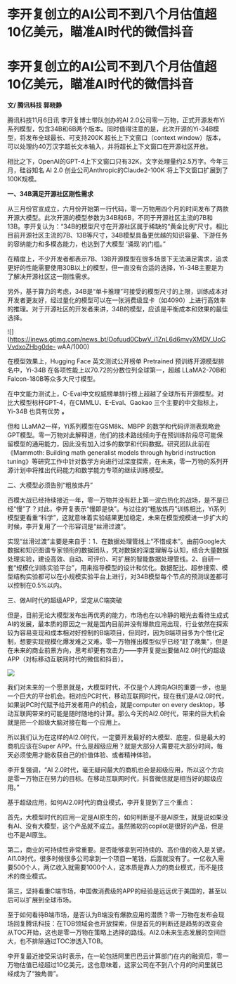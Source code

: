 # 李开复创立的AI公司不到八个月估值超10亿美元，瞄准AI时代的微信抖音

# 李开复创立的AI公司不到八个月估值超10亿美元，瞄准AI时代的微信抖音

**文/ 腾讯科技 郭晓静**

腾讯科技11月6日讯 李开复博士带队创办的AI
2.0公司零一万物，正式开源发布Yi系列模型，包含34B和6B两个版本。同时值得注意的是，此次开源的Yi-34B模型，将发布全球最长、可支持200K
超长上下文窗口（context window）版本，可以处理约40万汉字超长文本输入，并将超长上下文窗口在开源社区开放。

相比之下，OpenAI的GPT-4上下文窗口只有32K，文字处理量约2.5万字。今年三月，硅谷知名 AI 2.0
创业公司Anthropic的Claude2-100K 将上下文窗口扩展到了100K规模。

**一、34B满足开源社区刚性需求**

从三月份官宣成立，六月份开始第一行代码，零一万物用四个月的时间发布了两款开源大模型。此次开源的模型参数为34B和6B，不同于开源社区主流的7B和13B。李开复认为：“34B的模型尺寸在开源社区属于稀缺的“黄金比例”尺寸。相比目前开源社区主流的7B、13B等尺寸，34B模型具备更优越的知识容量、下游任务的容纳能力和多模态能力，也达到了大模型
‘涌现’的门槛。”

在精度上，不少开发者都表示7B、13B开源模型在很多场景下无法满足需求，追求更好的性能需要使用30B以上的模型，但一直没有合适的选择，Yi-34B主要是为了解决开源社区这一刚性需求。

另外，基于算力的考虑，34B是“单卡推理”可接受的模型尺寸的上限，训练成本对开发者更友好，经过量化的模型可以在一张消费级显卡（如4090）上进行高效率的推理。对于开源社区的开发者来讲，34B的模型，应该是平衡成本和效果的最佳选择。

![](https://inews.gtimg.com/news_bt/Oofuud0CbwV_i1ZnL6d6mvyXMDV_UoCVvdxoZHbg0de-
wAA/1000)

在模型效果上，Hugging Face 英文测试公开榜单 Pretrained 预训练开源模型排名中，Yi-34B
在各项性能上以70.72的分数位列全球第一，超越 LLaMA2-70B和 Falcon-180B等众多大尺寸模型。

在中文能力测试上，C-Eval中文权威榜单排行榜上超越了全球所有开源模型。对比大模型标杆GPT-4，在CMMLU、E-Eval、Gaokao
三个主要的中文指标上，Yi-34B 也具有优势 **。**

但和 LLaMA2一样，Yi系列模型在GSM8k、MBPP
的数学和代码评测表现略逊GPT模型。零一万物对此解释道，他们的技术路线倾向于在预训练阶段尽可能保留模型的通用能力，因此没有加入过多的数学和代码数据。研究团队此前在《Mammoth:
Building math generalist models through hybrid instruction
tuning》等研究工作中针对数学方向进行过深度探索，在未来，零一万物的系列开源计划中将推出代码能力和数学能力专项的继续训练模型。

二、大模型必须告别“粗放炼丹”

百模大战已经持续接近一年，零一万物并没有赶上第一波白热化的战场，是不是已经“慢”了？对此，李开复表示“慢即是快”。与过往的“粗放炼丹”训练相比，Yi系列模型更看重“科学”，这就意味着实验结果更加稳定，未来在模型规模进一步扩大的时候，李开复用了一个形容词是“丝滑过渡”。

实现“丝滑过渡”主要是来自于：1、在数据处理管线上“不惜成本”。由前Google大数据和知识图谱专家领衔的数据团队，凭对数据的深度理解与认知，结合大量数据处理实验，建设高效、自动、可评价、可扩展的智能数据处理管线。2、自研一套“规模化训练实验平台”，用来指导模型的设计和优化。数据配比、超参搜索、模型结构实验都可以在小规模实验平台上进行，对34B模型每个节点的预测误差都可以控制在0.5%以内。

三、做AI时代的超级APP，坚定从C端突破

但是，目前无论大模型发布出再优秀的能力，市场也在以冷静的眼光去看待生成式AI的发展，最本质的原因之一就是国内目前并没有爆款应用出现，行业依然在探索较为容易变现和成本相对好控制的B端项目，但同时，因为B端项目多为个性化定制，想要实现规模化爆发难之又难。零一万物推出模型似乎已经“赶了晚集”，但是在未来的商业前景方向，思考却更有攻击力——李开复提出要做AI2.0时代的超级APP（对标移动互联网时代的微信和抖音）。

![](https://inews.gtimg.com/news_bt/OpTtBflhHwNGi5uu6-ZSa5jehI5hay7bbBtZCZQjTrv4oAA/1000)

我们对未来的一个愿景就是，大模型时代，不仅是个人跨向AGI的重要一步，也是一个巨大的平台机会。相对应PC时代，移动互联网时代，现在我们是AI2.0时代，如果说PC时代赋予给开发者用户的机会，就是computer
on every desktop，移动互联网带来的可能是随时随地的计算。那么今天的AI2.0时代，带来的巨大机会就是把一个超级大脑对接在每一个应用上。

所以我们认为在这样的AI2.0时代，一定要开发最好的大模型、底座，但是最大的商机应该在Super
APP。什么是超级应用？就是大部分人需要花大部分时间，每天必须使用才能收获自己的价值体验、或者精神体验。

李开复强调，“AI 2.0时代，毫无疑问最大的商机也会是超级应用，所以这个方向是零一万物正在努力的目标。在移动互联网时代，抖音微信就是相当好的超级应用。”

基于超级应用，如何AI2.0时代的商业模式，李开复提到了三个重点：

首先，大模型时代的应用一定是AI原生的，如何判断是不是AI原生，就是说如果没有AI、没有大模型，这个产品就不成立。虽然微软的copilot是很好的产品，但是也不是AI原生。

第二，商业的可持续性非常重要。是否能够拿到可持续的、高价值的收入是关键。AI1.0时代，很多时候很多公司拿到一个项目一笔钱，后面就没有了。一亿收入需要500个人，两亿收入就需要1000个人，这本质是靠人力的商业模式，而不是技术的商业模式。

第三，坚持看重C端市场，中国做消费级的APP的经验是远远优于美国的，甚至以后可以扩展到全球市场。

至于如何看待B端市场，是否认为B端没有爆款应用的潜质？零一万物在发布会现场回复腾讯科技：在TOB领域会也开放探索，但是首先的判断还是趋势的改变会从TOC开始，这也是零一万物在策略上选择的路线。AI2.0未来生态发展的空间巨大，也不排除通过TOC渗透入TOB。

李开复最近接受采访时表示，在一轮包括阿里巴巴云计算部门在内的融资后，零一万物估值已经超过10亿美元，这也意味着，这家公司在不到八个月的时间里就已经成为了“独角兽”。

